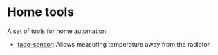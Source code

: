 # Home tools
A set of tools for home automation

* [tado-sensor](./tado-sensor/README.md): Allows measuring temperature away from the radiator.
